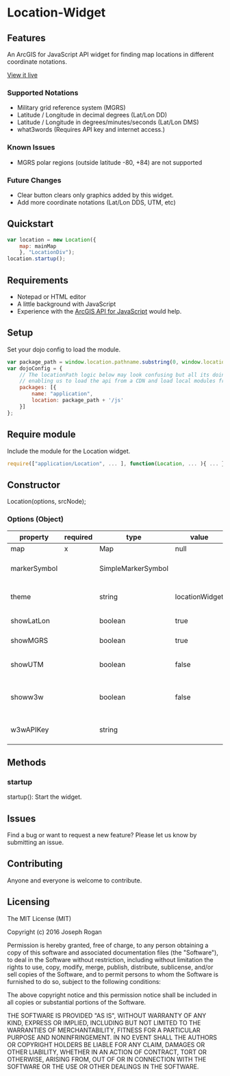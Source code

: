# Location-Widget

## Features
An ArcGIS for JavaScript API widget for finding map locations in different coordinate notations.

[View it live](http://joerogan.ca/maps/joegis/)

### Supported Notations
- Military grid reference system (MGRS)
- Latitude / Longitude in decimal degrees (Lat/Lon DD)
- Latitude / Longitude in degrees/minutes/seconds (Lat/Lon DMS)
- what3words (Requires API key and internet access.)

### Known Issues
- MGRS polar regions (outside latitude -80, +84) are not supported

### Future Changes
- Clear button clears only graphics added by this widget.
- Add more coordinate notations (Lat/Lon DDS, UTM, etc)

## Quickstart
```javascript
var location = new Location({
    map: mainMap
    }, "LocationDiv");
location.startup();
```

## Requirements
* Notepad or HTML editor
* A little background with JavaScript
* Experience with the [ArcGIS API for JavaScript](https://developers.arcgis.com/javascript/) would help.

## Setup
Set your dojo config to load the module.

```javascript
var package_path = window.location.pathname.substring(0, window.location.pathname.lastIndexOf('/'));
var dojoConfig = {
    // The locationPath logic below may look confusing but all its doing is
    // enabling us to load the api from a CDN and load local modules from the correct location.
    packages: [{
        name: "application",
        location: package_path + '/js'
    }]
};
```

## Require module
Include the module for the Location widget.

```javascript
require(["application/Location", ... ], function(Location, ... ){ ... });
```

## Constructor
Location(options, srcNode);

### Options (Object)
|property|required|type|value|description|
|---|---|---|---|---|
|map|x|Map|null|ArcGIS JS Map.|
|markerSymbol||SimpleMarkerSymbol||ArcGIS JS SimpleMarkerSymbol for placing a point.|
|theme||string|locationWidget|CSS Class for uniquely styling the widget.|
|showLatLon||boolean|true|Shows the Lat/Lon tab.|
|showMGRS||boolean|true|Shows the MGRS tab.|
|showUTM||boolean|false|Shows the UTM tab.  Incomplete functionality.|
|showw3w||boolean|false|Shows the what3words tab.  (Requires API key and internet access.)|
|w3wAPIKey||string||what3words API Key.  Required when using w3w tab.|

## Methods
### startup
startup(): Start the widget.

## Issues
Find a bug or want to request a new feature?  Please let us know by submitting an issue.

## Contributing
Anyone and everyone is welcome to contribute.

## Licensing
The MIT License (MIT)

Copyright (c) 2016 Joseph Rogan

Permission is hereby granted, free of charge, to any person obtaining a copy
of this software and associated documentation files (the "Software"), to deal
in the Software without restriction, including without limitation the rights
to use, copy, modify, merge, publish, distribute, sublicense, and/or sell
copies of the Software, and to permit persons to whom the Software is
furnished to do so, subject to the following conditions:

The above copyright notice and this permission notice shall be included in all
copies or substantial portions of the Software.

THE SOFTWARE IS PROVIDED "AS IS", WITHOUT WARRANTY OF ANY KIND, EXPRESS OR
IMPLIED, INCLUDING BUT NOT LIMITED TO THE WARRANTIES OF MERCHANTABILITY,
FITNESS FOR A PARTICULAR PURPOSE AND NONINFRINGEMENT. IN NO EVENT SHALL THE
AUTHORS OR COPYRIGHT HOLDERS BE LIABLE FOR ANY CLAIM, DAMAGES OR OTHER
LIABILITY, WHETHER IN AN ACTION OF CONTRACT, TORT OR OTHERWISE, ARISING FROM,
OUT OF OR IN CONNECTION WITH THE SOFTWARE OR THE USE OR OTHER DEALINGS IN THE
SOFTWARE.

